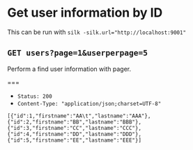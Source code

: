 # Get user information by ID

This can be run with `silk -silk.url="http://localhost:9001"`

## `GET users?page=1&userperpage=5`

Perform a find user information with pager.

===

* `Status: 200`
* `Content-Type: "application/json;charset=UTF-8"`
```
[{"id":1,"firstname":"AA\t","lastname":"AAA"},
{"id":2,"firstname":"BB","lastname":"BBB"},
{"id":3,"firstname":"CC","lastname":"CCC"},
{"id":4,"firstname":"DD","lastname":"DDD"},
{"id":5,"firstname":"EE","lastname":"EEE"}]
```

